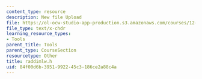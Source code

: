 ```yaml
---
content_type: resource
description: New file Upload
file: https://ol-ocw-studio-app-production.s3.amazonaws.com/courses/12-811-tropical-meteorology-spring-2011/84f00d6b3951992245c3186ce2a88c4a_raddimlw.h
file_type: text/x-chdr
learning_resource_types:
- Tools
parent_title: Tools
parent_type: CourseSection
resourcetype: Other
title: raddimlw.h
uid: 84f00d6b-3951-9922-45c3-186ce2a88c4a
---
```

